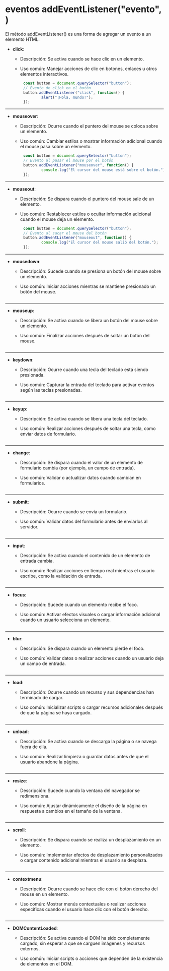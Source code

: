 # eventos addEventListener("evento", )

El método addEventListener() es una forma de agregar un evento a un elemento HTML.

* **click**:

  * Descripción: Se activa cuando se hace clic en un elemento.

  * Uso común: Manejar acciones de clic en botones, enlaces u otros elementos interactivos.

```javascript
        const button = document.querySelector("button");
        // Evento de click en el botón
        button.addEventListener("click", function() {
                alert("¡Hola, mundo!");
        });
```

---

* **mouseover**:

  * Descripción: Ocurre cuando el puntero del mouse se coloca sobre un elemento.

  * Uso común: Cambiar estilos o mostrar información adicional cuando el mouse pasa sobre un elemento.

```javascript
        const button = document.querySelector("button");
        // Evento al pasar el mouse por el botón
        button.addEventListener("mouseover", function() {
                console.log("El cursor del mouse está sobre el botón.");
        });
```

---

* **mouseout**:

  * Descripción: Se dispara cuando el puntero del mouse sale de un elemento.

  * Uso común: Restablecer estilos o ocultar información adicional cuando el mouse deja un elemento.

```javascript
        const button = document.querySelector("button");
        // Evento al sacar el mouse del botón
        button.addEventListener("mouseout", function() {
                console.log("El cursor del mouse salió del botón.");
        });
```

---

* **mousedown**:

  * Descripción: Sucede cuando se presiona un botón del mouse sobre un elemento.

  * Uso común: Iniciar acciones mientras se mantiene presionado un botón del mouse.

```javascript

```

---

* **mouseup**:

  * Descripción: Se activa cuando se libera un botón del mouse sobre un elemento.

  * Uso común: Finalizar acciones después de soltar un botón del mouse.

```javascript

```

---

* **keydown**:

  * Descripción: Ocurre cuando una tecla del teclado está siendo presionada.

  * Uso común: Capturar la entrada del teclado para activar eventos según las teclas presionadas.

```javascript

```

---

* **keyup**:

  * Descripción: Se activa cuando se libera una tecla del teclado.

  * Uso común: Realizar acciones después de soltar una tecla, como enviar datos de formulario.

```javascript

```

---

* **change**:

  * Descripción: Se dispara cuando el valor de un elemento de formulario cambia (por ejemplo, un campo de entrada).

  * Uso común: Validar o actualizar datos cuando cambian en formularios.

```javascript

```

---

* **submit**:

  * Descripción: Ocurre cuando se envía un formulario.

  * Uso común: Validar datos del formulario antes de enviarlos al servidor.

```javascript

```

---

* **input**:

  * Descripción: Se activa cuando el contenido de un elemento de entrada cambia.

  * Uso común: Realizar acciones en tiempo real mientras el usuario escribe, como la validación de entrada.

```javascript

```

---

* **focus**:

  * Descripción: Sucede cuando un elemento recibe el foco.

  * Uso común: Activar efectos visuales o cargar información adicional cuando un usuario selecciona un elemento.

```javascript

```

---

* **blur**:

  * Descripción: Se dispara cuando un elemento pierde el foco.

  * Uso común: Validar datos o realizar acciones cuando un usuario deja un campo de entrada.

```javascript

```

---

* **load**:

  * Descripción: Ocurre cuando un recurso y sus dependencias han terminado de cargar.

  * Uso común: Inicializar scripts o cargar recursos adicionales después de que la página se haya cargado.

```javascript

```

---

* **unload**:

  * Descripción: Se activa cuando se descarga la página o se navega fuera de ella.

  * Uso común: Realizar limpieza o guardar datos antes de que el usuario abandone la página.

```javascript

```

---

* **resize**:

  * Descripción: Sucede cuando la ventana del navegador se redimensiona.

  * Uso común: Ajustar dinámicamente el diseño de la página en respuesta a cambios en el tamaño de la ventana.

```javascript

```

---

* **scroll**:

  * Descripción: Se dispara cuando se realiza un desplazamiento en un elemento.

  * Uso común: Implementar efectos de desplazamiento personalizados o cargar contenido adicional mientras el usuario se desplaza.

```javascript

```

---

* **contextmenu**:

  * Descripción: Ocurre cuando se hace clic con el botón derecho del mouse en un elemento.

  * Uso común: Mostrar menús contextuales o realizar acciones específicas cuando el usuario hace clic con el botón derecho.

```javascript

```

---

* **DOMContentLoaded**:

  * Descripción: Se activa cuando el DOM ha sido completamente cargado, sin esperar a que se carguen imágenes y recursos externos.

  * Uso común: Iniciar scripts o acciones que dependen de la existencia de elementos en el DOM.

```javascript

```
